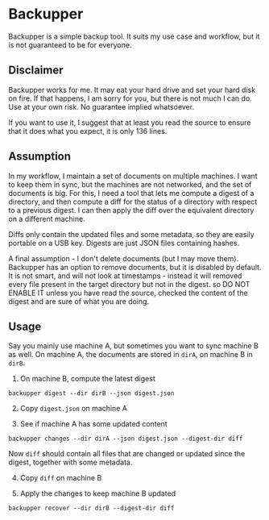 # Backupper

Backupper is a simple backup tool. It suits my use case and workflow, but it is
not guaranteed to be for everyone.

## Disclaimer

Backupper works for me. It may eat your hard drive and set your hard disk on
fire. If that happens, I am sorry for you, but there is not much I can do.
Use at your own risk. No guarantee implied whatsoever.

If you want to use it, I suggest that at least you read the source to ensure
that it does what you expect, it is only 136 lines.

## Assumption

In my workflow, I maintain a set of documents on multiple machines. I want
to keep them in sync, but the machines are not networked, and the set of
documents is big. For this, I need a tool that lets me compute a digest of a
directory, and then compute a diff for the status of a directory with respect
to a previous digest. I can then apply the diff over the equivalent directory
on a different machine.

Diffs only contain the updated files and some metadata, so they are easily
portable on a USB key. Digests are just JSON files containing hashes.

A final assumption - I don't delete documents (but I may move them). Backupper
has an option to remove documents, but it is disabled by default. It is not
smart, and will not look at timestamps - instead it will removed every file
present in the target directory but not in the digest. so DO NOT ENABLE IT
unless you have read the source, checked the content of the digest and are
sure of what you are doing.

## Usage

Say you mainly use machine A, but sometimes you want to sync machine B as well.
On machine A, the documents are stored in `dirA`, on machine B in `dirB`.

1. On machine B, compute the latest digest

```
backupper digest --dir dirB --json digest.json
```

2. Copy `digest.json` on machine A

3. See if machine A has some updated content

```
backupper changes --dir dirA --json digest.json --digest-dir diff
```

Now `diff` should contain all files that are changed or updated since the
digest, together with some metadata.

4. Copy `diff` on machine B

5. Apply the changes to keep machine B updated

```
backupper recover --dir dirB --digest-dir diff
```